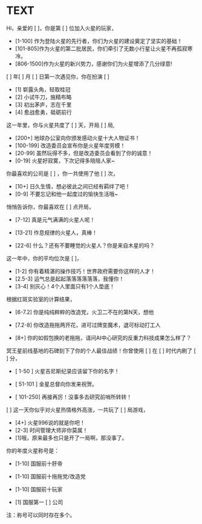 
# TEXT

Hi，亲爱的 [ ]，你是第 [ ] 位加入火星的玩家，

* [1-100] 作为登陆火星的先行者，你们为火星的建设奠定了坚实的基础！
* [101-805]作为火星的第二批居民，你们牵引了无数小行星让火星不再孤寂寒冷。
* [806-1500]作为火星的新兴势力，感谢你们为火星增添了几分绿意!

[ ] 年[  ] 月 [ ] 日第一次遇见你，你在扮演 [ ]

* [1] 崭露头角，轻取桂冠
* [2] 小试牛刀，施精布略
* [3] 初出茅庐，志在千里
* [4] 愈战愈勇，砥砺前行

这一年里，你与火星共度了 [ ] 天，开局 [ ] 局,

* [200+] 地球办公室向你颁发感动火星十大人物证书！
* [100-199] 改造委员会宣布你是火星年度劳模！
* [20-99]  虽然玩得不多，但是改造委员会看到了你的诚意！
* [0-19] 火星好寂寞，下次记得多陪陪人家~

你最喜欢的公司是 [ ] ，你一共使用了他 [ ] 次，

* [10+] 日久生情，想必彼此之间已经有羁绊了吧！
* [0-9] 不要忘记和他一起度过的愉快生活哦~

悄悄告诉你，你最喜欢在 [ ] 点开局，

* [7-12] 真是元气满满的火星人呢！

* [13-21] 作息规律的火星人，真棒！

* [22-6] 什么？还有不要睡觉的火星人？你是来自木星的吗？

这一年中，你的平均位次是 [ ]，

* [1-2] 你有着精湛的操作技巧！世界政府需要你这样的人才！
* [2.5-3] 运气总是起起落落落落落落，我懂你！
* [3-4] 别灰心！4个人里面只有1个人垫底！

根据红斑实验室的计算结果，

* [6-7.2] 你是纯纯粹粹的改造党，火卫二不在的第N天，想他

* [7.2-8] 你改造拖拖两开花，进可过牌变魔术，退可标动打工人

* [8+] 你的如假包换的老拖拖，请问AI中心研究的反重力科技成果怎么样了？

冥王星前线基地的石碑刻下了你的个人最佳战绩！你曾使用 [ ] 在 [ ] 时代内刷了 [ ] 分，

* [ 1-50 ] 火星吉尼斯纪录应该留下你的名字！

* [ 51-101 ] 金星总督向你发来祝贺。

* [ 101-250] 再接再厉！没事多去研究前哨所转转！

[ ] 这一天你似乎对火星热情格外高涨，一共玩了 [ ] 局游戏，

* [4+] 火星996说的就是你吧！
* [2-3] 时间管理大师非你莫属！
* [1]哦，原来最多也只是开了一局啊，那没事了。

你的年度火星称号是：

* [1-10] 国服前十肝帝

* [1-10] 国服前十拖拖党/改造党

* [1-10] 国服前十玩家

* [1] 国服第一 [ ] 公司

注：称号可以同时存在多个。
